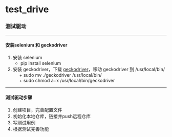# test_drive
### 测试驱动

---
#### 安装selenium 和 geckodriver
 1. 安装 selenium
      + pip install selenium
 2. 安装 geckodriver，下载 [geckodriver](https://github.com/mozilla/geckodriver/releases)，移动 geckodriver 到 /usr/local/bin/<br>
      + sudo mv ./geckodriver /usr/local/bin/<br>
      + sudo chmod a+x /usr/local/bin/geckodriver<br>
      
---
#### 测试驱动步骤
 1. 创建项目，完善配置文件
 2. 初始化本地仓库，链接并push远程仓库
 3. 写测试用例
 4. 根据测试完善功能


